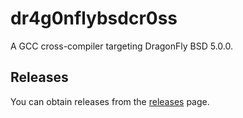 # dr4g0nflybsdcr0ss

A GCC cross-compiler targeting DragonFly BSD 5.0.0.

## Releases

You can obtain releases from the  [releases](https://github.com/AmanoTeam/dr4g0nflybsdcr0ss/releases) page.
